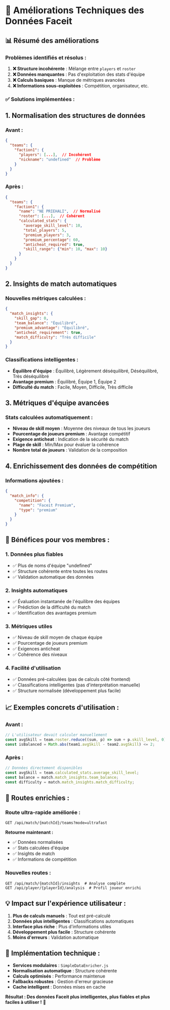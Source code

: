 # 🚀 Améliorations Techniques des Données Faceit

## 📊 Résumé des améliorations

### **Problèmes identifiés et résolus :**

1. **❌ Structure incohérente** : Mélange entre `players` et `roster`
2. **❌ Données manquantes** : Pas d'exploitation des stats d'équipe
3. **❌ Calculs basiques** : Manque de métriques avancées
4. **❌ Informations sous-exploitées** : Compétition, organisateur, etc.

### **✅ Solutions implémentées :**

## 1. **Normalisation des structures de données**

### **Avant :**
```json
{
  "teams": {
    "faction1": {
      "players": [...],  // Incohérent
      "nickname": "undefined"  // Problème
    }
  }
}
```

### **Après :**
```json
{
  "teams": {
    "faction1": {
      "name": "NE PRIEHALI",  // Normalisé
      "roster": [...],  // Cohérent
      "calculated_stats": {
        "average_skill_level": 10,
        "total_players": 5,
        "premium_players": 3,
        "premium_percentage": 60,
        "anticheat_required": true,
        "skill_range": {"min": 10, "max": 10}
      }
    }
  }
}
```

## 2. **Insights de match automatiques**

### **Nouvelles métriques calculées :**
```json
{
  "match_insights": {
    "skill_gap": 0,
    "team_balance": "Équilibré",
    "premium_advantage": "Équilibré", 
    "anticheat_requirement": true,
    "match_difficulty": "Très difficile"
  }
}
```

### **Classifications intelligentes :**
- **Équilibre d'équipe** : Équilibré, Légèrement déséquilibré, Déséquilibré, Très déséquilibré
- **Avantage premium** : Équilibré, Équipe 1, Équipe 2
- **Difficulté du match** : Facile, Moyen, Difficile, Très difficile

## 3. **Métriques d'équipe avancées**

### **Stats calculées automatiquement :**
- **Niveau de skill moyen** : Moyenne des niveaux de tous les joueurs
- **Pourcentage de joueurs premium** : Avantage compétitif
- **Exigence anticheat** : Indication de la sécurité du match
- **Plage de skill** : Min/Max pour évaluer la cohérence
- **Nombre total de joueurs** : Validation de la composition

## 4. **Enrichissement des données de compétition**

### **Informations ajoutées :**
```json
{
  "match_info": {
    "competition": {
      "name": "Faceit Premium",
      "type": "premium"
    }
  }
}
```

## 🎯 **Bénéfices pour vos membres :**

### **1. Données plus fiables**
- ✅ Plus de noms d'équipe "undefined"
- ✅ Structure cohérente entre toutes les routes
- ✅ Validation automatique des données

### **2. Insights automatiques**
- ✅ Évaluation instantanée de l'équilibre des équipes
- ✅ Prédiction de la difficulté du match
- ✅ Identification des avantages premium

### **3. Métriques utiles**
- ✅ Niveau de skill moyen de chaque équipe
- ✅ Pourcentage de joueurs premium
- ✅ Exigences anticheat
- ✅ Cohérence des niveaux

### **4. Facilité d'utilisation**
- ✅ Données pré-calculées (pas de calculs côté frontend)
- ✅ Classifications intelligentes (pas d'interprétation manuelle)
- ✅ Structure normalisée (développement plus facile)

## 📈 **Exemples concrets d'utilisation :**

### **Avant :**
```javascript
// L'utilisateur devait calculer manuellement
const avgSkill = team.roster.reduce((sum, p) => sum + p.skill_level, 0) / team.roster.length;
const isBalanced = Math.abs(team1.avgSkill - team2.avgSkill) <= 2;
```

### **Après :**
```javascript
// Données directement disponibles
const avgSkill = team.calculated_stats.average_skill_level;
const balance = match.match_insights.team_balance;
const difficulty = match.match_insights.match_difficulty;
```

## 🚀 **Routes enrichies :**

### **Route ultra-rapide améliorée :**
```
GET /api/match/{matchId}/teams?mode=ultrafast
```
**Retourne maintenant :**
- ✅ Données normalisées
- ✅ Stats calculées d'équipe
- ✅ Insights de match
- ✅ Informations de compétition

### **Nouvelles routes :**
```
GET /api/match/{matchId}/insights  # Analyse complète
GET /api/player/{playerId}/analysis  # Profil joueur enrichi
```

## 💡 **Impact sur l'expérience utilisateur :**

1. **Plus de calculs manuels** : Tout est pré-calculé
2. **Données plus intelligentes** : Classifications automatiques
3. **Interface plus riche** : Plus d'informations utiles
4. **Développement plus facile** : Structure cohérente
5. **Moins d'erreurs** : Validation automatique

## 🔧 **Implémentation technique :**

- **Services modulaires** : `SimpleDataEnricher.js`
- **Normalisation automatique** : Structure cohérente
- **Calculs optimisés** : Performance maintenue
- **Fallbacks robustes** : Gestion d'erreur gracieuse
- **Cache intelligent** : Données mises en cache

**Résultat : Des données Faceit plus intelligentes, plus fiables et plus faciles à utiliser !** 🎉
